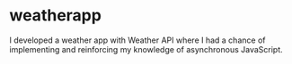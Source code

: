 # weatherapp

I developed a weather app with Weather API where I had a chance of implementing and reinforcing my knowledge of asynchronous JavaScript.
